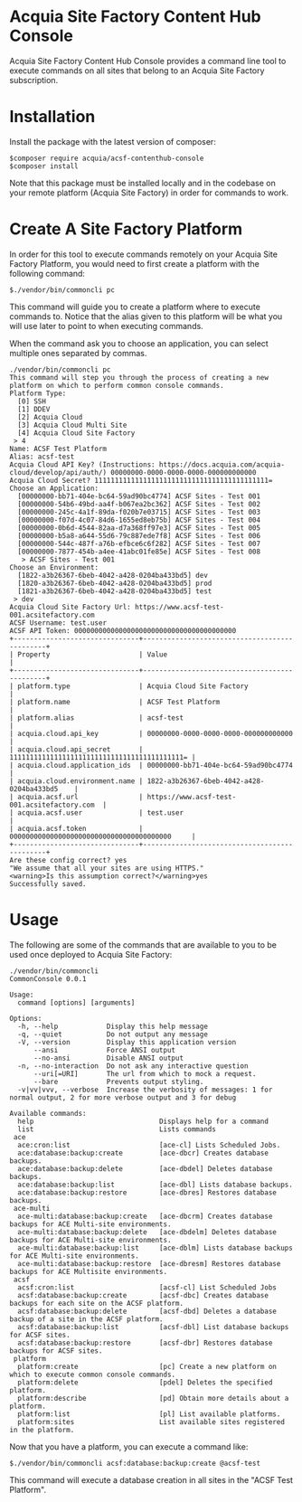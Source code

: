 # Acquia Site Factory Content Hub Console
Acquia Site Factory Content Hub Console provides a command line tool to execute commands on all sites that belong to an Acquia
Site Factory subscription. 

# Installation
Install the package with the latest version of composer:

    $composer require acquia/acsf-contenthub-console
    $composer install

Note that this package must be installed locally and in the codebase on your remote platform (Acquia Site Factory) in 
order for commands to work.

# Create A Site Factory Platform

In order for this tool to execute commands remotely on your Acquia Site Factory Platform, you would need to first create a 
platform with the following command:

    $./vendor/bin/commoncli pc
    
This command will guide you to create a platform where to execute commands to. Notice that the alias given to this 
platform will be what you will use later to point to when executing commands.

When the command ask you to choose an application, you can select multiple ones separated by commas.    
    
    ./vendor/bin/commoncli pc
    This command will step you through the process of creating a new platform on which to perform common console commands.
    Platform Type:
      [0] SSH
      [1] DDEV
      [2] Acquia Cloud
      [3] Acquia Cloud Multi Site
      [4] Acquia Cloud Site Factory
     > 4
    Name: ACSF Test Platform
    Alias: acsf-test
    Acquia Cloud API Key? (Instructions: https://docs.acquia.com/acquia-cloud/develop/api/auth/) 00000000-0000-0000-0000-000000000000
    Acquia Cloud Secret? 1111111111111111111111111111111111111111111=
    Choose an Application:
      [00000000-bb71-404e-bc64-59ad90bc4774] ACSF Sites - Test 001
      [00000000-54b6-49bd-aa4f-b067ea2bc362] ACSF Sites - Test 002
      [00000000-245c-4a1f-89da-f020b7e03715] ACSF Sites - Test 003
      [00000000-f07d-4c07-84d6-1655ed8eb75b] ACSF Sites - Test 004
      [00000000-0b6d-4544-82aa-d7a368ff97e3] ACSF Sites - Test 005
      [00000000-b5a8-a644-55d6-79c887ede7f8] ACSF Sites - Test 006
      [00000000-544c-487f-a76b-efbce6c6f282] ACSF Sites - Test 007
      [00000000-7877-454b-a4ee-41abc01fe85e] ACSF Sites - Test 008
       > ACSF Sites - Test 001
    Choose an Environment:
      [1822-a3b26367-6beb-4042-a428-0204ba433bd5] dev
      [1820-a3b26367-6beb-4042-a428-0204ba433bd5] prod
      [1821-a3b26367-6beb-4042-a428-0204ba433bd5] test
     > dev
    Acquia Cloud Site Factory Url: https://www.acsf-test-001.acsitefactory.com
    ACSF Username: test.user
    ACSF API Token: 0000000000000000000000000000000000000000
    +-------------------------------+----------------------------------------------+
    | Property                      | Value                                        |
    +-------------------------------+----------------------------------------------+
    | platform.type                 | Acquia Cloud Site Factory                    |
    | platform.name                 | ACSF Test Platform                           |
    | platform.alias                | acsf-test                                    |
    | acquia.cloud.api_key          | 00000000-0000-0000-0000-000000000000         |
    | acquia.cloud.api_secret       | 1111111111111111111111111111111111111111111= |
    | acquia.cloud.application_ids  | 00000000-bb71-404e-bc64-59ad90bc4774         |
    | acquia.cloud.environment.name | 1822-a3b26367-6beb-4042-a428-0204ba433bd5    |
    | acquia.acsf.url               | https://www.acsf-test-001.acsitefactory.com  |
    | acquia.acsf.user              | test.user                            |
    | acquia.acsf.token             | 0000000000000000000000000000000000000000     |
    +-------------------------------+----------------------------------------------+
    Are these config correct? yes
    "We assume that all your sites are using HTTPS."
    <warning>Is this assumption correct?</warning>yes
    Successfully saved.

    
# Usage
The following are some of the commands that are available to you to be used once deployed to Acquia Site Factory:

    ./vendor/bin/commoncli 
    CommonConsole 0.0.1
    
    Usage:
      command [options] [arguments]
    
    Options:
      -h, --help            Display this help message
      -q, --quiet           Do not output any message
      -V, --version         Display this application version
          --ansi            Force ANSI output
          --no-ansi         Disable ANSI output
      -n, --no-interaction  Do not ask any interactive question
          --uri[=URI]       The url from which to mock a request.
          --bare            Prevents output styling.
      -v|vv|vvv, --verbose  Increase the verbosity of messages: 1 for normal output, 2 for more verbose output and 3 for debug
    
    Available commands:
      help                               Displays help for a command
      list                               Lists commands
     ace
      ace:cron:list                      [ace-cl] Lists Scheduled Jobs.
      ace:database:backup:create         [ace-dbcr] Creates database backups.
      ace:database:backup:delete         [ace-dbdel] Deletes database backups.
      ace:database:backup:list           [ace-dbl] Lists database backups.
      ace:database:backup:restore        [ace-dbres] Restores database backups.
     ace-multi
      ace-multi:database:backup:create   [ace-dbcrm] Creates database backups for ACE Multi-site environments.
      ace-multi:database:backup:delete   [ace-dbdelm] Deletes database backups for ACE Multi-site environments.
      ace-multi:database:backup:list     [ace-dblm] Lists database backups for ACE Multi-site environments.
      ace-multi:database:backup:restore  [ace-dbresm] Restores database backups for ACE Multisite environments.
     acsf
      acsf:cron:list                     [acsf-cl] List Scheduled Jobs
      acsf:database:backup:create        [acsf-dbc] Creates database backups for each site on the ACSF platform.
      acsf:database:backup:delete        [acsf-dbd] Deletes a database backup of a site in the ACSF platform.
      acsf:database:backup:list          [acsf-dbl] List database backups for ACSF sites.
      acsf:database:backup:restore       [acsf-dbr] Restores database backups for ACSF sites.
     platform
      platform:create                    [pc] Create a new platform on which to execute common console commands.
      platform:delete                    [pdel] Deletes the specified platform.
      platform:describe                  [pd] Obtain more details about a platform.
      platform:list                      [pl] List available platforms.
      platform:sites                     List available sites registered in the platform.

Now that you have a platform, you can execute a command like:

    $./vendor/bin/commoncli acsf:database:backup:create @acsf-test
   
This command will execute a database creation in all sites in the "ACSF Test Platform". 